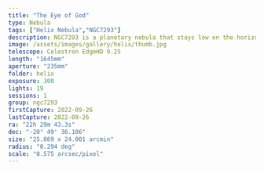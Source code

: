 ```yaml
---
title: "The Eye of God"
type: Nebula
tags: ["Helix Nebula","NGC7293"]
description: NGC7293 is a planetary nebula that stays low on the horizon at my latitude. It is almost always low in the atmosphere glow of the horizon and often near a streetlamp. I wasn't expecting much when I spent an hour taking 20 5-minute captures while waiting for the Pleiades to rise, but I was surprised when I processed the results. This nebula is less than 1000 light years away. Do you feel like someone is watching you? It should be obvious why the Helix Nebula is sometimes called the 'Eye of God.'
image: /assets/images/gallery/helix/thumb.jpg
telescope: Celestron EdgeHD 9.25
length: "1645mm"
aperture: "235mm"
folder: helix
exposure: 300
lights: 19
sessions: 1
group: ngc7293
firstCapture: 2022-09-26 
lastCapture: 2022-09-26
ra: "22h 29m 43.3s"
dec: "-20° 49' 36.106"
size: "25.869 x 24.001 arcmin"
radius: "0.294 deg"
scale: "0.575 arcsec/pixel"
---
```

